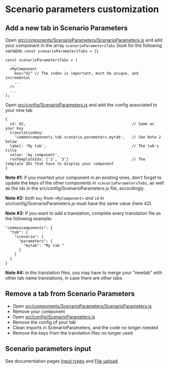# Scenario parameters customization
## Add a new tab in Scenario Parameters

Open [src/components/ScenarioParameters/ScenarioParameters.js](../src/components/ScenarioParameters/ScenarioParameters.js) and add your component in the array `scenarioParametersTabs` (look for the following variable: `const scenarioParametersTabs = [`)

```
const scenarioParametersTabs = [
  ...
  <MyComponent
    key="42" // The index is important, must be unique, and incremental
    ...
  />
  ...
];
```

Open [src/config/ScenarioParameters.js](../src/config/ScenarioParameters.js) and add the config associated to your new tab

```
{
  id: 42,                                               // Same as your key
  translationKey:
    'commoncomponents.tab.scenario.parameters.mytab',   // See Note 2 below
  label: 'My tab',                                      // The tab's title
  value: 'my_component',
  runTemplateIds: ['2', '3']                            // The template IDs that have to display your component
}
```
**Note #1:** if you inserted your component in an existing ones, don't forget to update the keys of the other components in `scenarioParametersTabs`, as well as the ids in the src/config/ScenarioParameters.js file, accordingly.

**Note #2:** *both* `key` from `<MyComponent>` *and* `id` in src/config/ScenarioParameters.js must have the same value (here 42).

**Note #3:** If you want to add a translation, complete every translation file as the following example:
```
"commoncomponents": {
  "tab": {
    "scenario": {
      "parameters": {
        "mytab": "My tab "
      }
    }
  }
}
```

**Note #4:** in the translation files, you may have to merge your "newtab" with other tab name translations, in case there are other tabs.

## Remove a tab from Scenario Parameters
- Open [src/components/ScenarioParameters/ScenarioParameters.js](../src/components/ScenarioParameters/ScenarioParameters.js)
- Remove your component
- Open [src/config/ScenarioParameters.js](../src/config/ScenarioParameters.js)
- Remove the config of your tab
- Clean imports in ScenarioParameters, and the code no longer needed
- Remove the keys from the translation files no longer used

## Scenario parameters input

See documentation pages [Input types](inputTypes.md) and [File upload](fileUpload.md).
